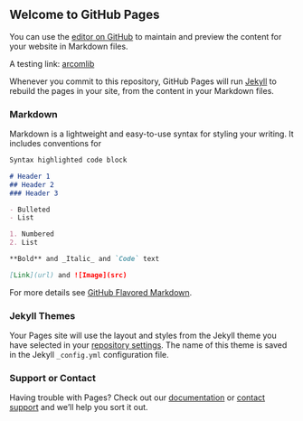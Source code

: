 ## Welcome to GitHub Pages

You can use the [editor on GitHub](https://github.com/JackyWangMislantiaJnirvana/JackyWangMislantiaJnirvana.github.io/edit/master/index.md) to maintain and preview the content for your website in Markdown files.

A testing link: [arcomlib](https://jackywangmislantiajnirvana.github.io/arcomlib/)

Whenever you commit to this repository, GitHub Pages will run [Jekyll](https://jekyllrb.com/) to rebuild the pages in your site, from the content in your Markdown files.

### Markdown

Markdown is a lightweight and easy-to-use syntax for styling your writing. It includes conventions for

```markdown
Syntax highlighted code block

# Header 1
## Header 2
### Header 3

- Bulleted
- List

1. Numbered
2. List

**Bold** and _Italic_ and `Code` text

[Link](url) and ![Image](src)
```

For more details see [GitHub Flavored Markdown](https://guides.github.com/features/mastering-markdown/).

### Jekyll Themes

Your Pages site will use the layout and styles from the Jekyll theme you have selected in your [repository settings](https://github.com/JackyWangMislantiaJnirvana/JackyWangMislantiaJnirvana.github.io/settings). The name of this theme is saved in the Jekyll `_config.yml` configuration file.

### Support or Contact

Having trouble with Pages? Check out our [documentation](https://help.github.com/categories/github-pages-basics/) or [contact support](https://github.com/contact) and we’ll help you sort it out.
